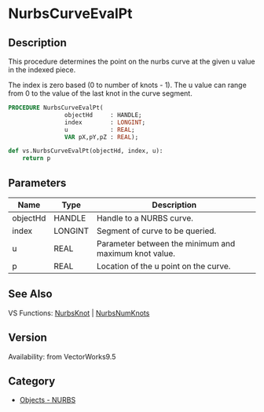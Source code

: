 # NurbsCurveEvalPt

## Description
This procedure determines the point on the nurbs curve at the given u value in the indexed piece.

The index is zero based (0 to number of knots - 1). The u value can range from 0 to the value of the last knot in the curve segment.

```pascal
PROCEDURE NurbsCurveEvalPt(
				objectHd     : HANDLE;
				index        : LONGINT;
				u            : REAL;
				VAR pX,pY,pZ : REAL);
```

```python
def vs.NurbsCurveEvalPt(objectHd, index, u):
    return p
```

## Parameters
|Name|Type|Description|
|---|---|---|
|objectHd|HANDLE|Handle to a NURBS curve.|
|index|LONGINT|Segment of curve to be queried.|
|u|REAL|Parameter between the minimum and maximum knot value.|
|p|REAL|Location of the u point on the curve.|

## See Also
VS Functions:
[NurbsKnot](NurbsKnot.md) 
| [NurbsNumKnots](NurbsNumKnots.md)

## Version
Availability: from VectorWorks9.5

## Category
* [Objects - NURBS](../Categories/Objects%20-%20NURBS.md)

